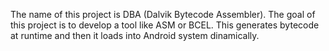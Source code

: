 The name of this project is DBA (Dalvik Bytecode Assembler). The goal of this project is to develop a tool like ASM or BCEL. This generates bytecode at runtime and then it loads into Android system  dinamically.